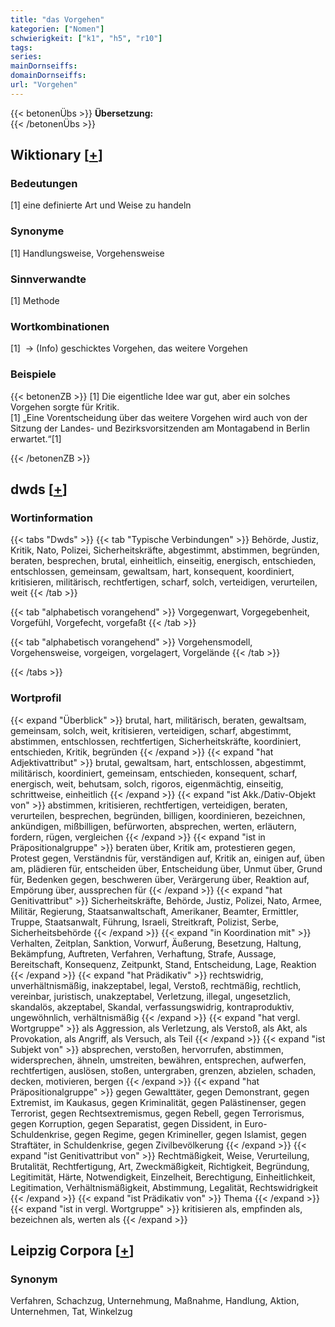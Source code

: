 ```yaml
---
title: "das Vorgehen"
kategorien: ["Nomen"]
schwierigkeit: ["k1", "h5", "r10"]
tags:
series:
mainDornseiffs:
domainDornseiffs:
url: "Vorgehen"
---
```


{{< betonenÜbs >}}
**Übersetzung:**  
{{< /betonenÜbs >}}

## Wiktionary [[+](https://de.wiktionary.org/wiki/Vorgehen)]

### Bedeutungen
[1] eine definierte Art und Weise zu handeln  

### Synonyme
[1] Handlungsweise, Vorgehensweise  

### Sinnverwandte
[1] Methode  

### Wortkombinationen
[1]  -> (Info) geschicktes Vorgehen, das weitere Vorgehen  

### Beispiele
{{< betonenZB >}}
[1] Die eigentliche Idee war gut, aber ein solches Vorgehen sorgte für Kritik.  
[1] „Eine Vorentscheidung über das weitere Vorgehen wird auch von der Sitzung der Landes- und Bezirksvorsitzenden am Montagabend in Berlin erwartet.“[1]  

{{< /betonenZB >}}


## dwds [[+](https://www.dwds.de/wb/Vorgehen)]

### Wortinformation
{{< tabs "Dwds" >}}
{{< tab "Typische Verbindungen" >}}
Behörde, Justiz, Kritik, Nato, Polizei, Sicherheitskräfte, abgestimmt, abstimmen, begründen, beraten, besprechen, brutal, einheitlich, einseitig, energisch, entschieden, entschlossen, gemeinsam, gewaltsam, hart, konsequent, koordiniert, kritisieren, militärisch, rechtfertigen, scharf, solch, verteidigen, verurteilen, weit
{{< /tab >}}

{{< tab "alphabetisch vorangehend" >}}
Vorgegenwart, Vorgegebenheit, Vorgefühl, Vorgefecht, vorgefaßt
{{< /tab >}}

{{< tab "alphabetisch vorangehend" >}}
Vorgehensmodell, Vorgehensweise, vorgeigen, vorgelagert, Vorgelände
{{< /tab >}}

{{< /tabs >}}

### Wortprofil
{{< expand "Überblick" >}} brutal, hart, militärisch, beraten, gewaltsam, gemeinsam, solch, weit, kritisieren, verteidigen, scharf, abgestimmt, abstimmen, entschlossen, rechtfertigen, Sicherheitskräfte, koordiniert, entschieden, Kritik, begründen {{< /expand >}}
{{< expand "hat Adjektivattribut" >}} brutal, gewaltsam, hart, entschlossen, abgestimmt, militärisch, koordiniert, gemeinsam, entschieden, konsequent, scharf, energisch, weit, behutsam, solch, rigoros, eigenmächtig, einseitig, schrittweise, einheitlich {{< /expand >}}
{{< expand "ist Akk./Dativ-Objekt von" >}} abstimmen, kritisieren, rechtfertigen, verteidigen, beraten, verurteilen, besprechen, begründen, billigen, koordinieren, bezeichnen, ankündigen, mißbilligen, befürworten, absprechen, werten, erläutern, fordern, rügen, vergleichen {{< /expand >}}
{{< expand "ist in Präpositionalgruppe" >}} beraten über, Kritik am, protestieren gegen, Protest gegen, Verständnis für, verständigen auf, Kritik an, einigen auf, üben am, plädieren für, entscheiden über, Entscheidung über, Unmut über, Grund für, Bedenken gegen, beschweren über, Verärgerung über, Reaktion auf, Empörung über, aussprechen für {{< /expand >}}
{{< expand "hat Genitivattribut" >}} Sicherheitskräfte, Behörde, Justiz, Polizei, Nato, Armee, Militär, Regierung, Staatsanwaltschaft, Amerikaner, Beamter, Ermittler, Truppe, Staatsanwalt, Führung, Israeli, Streitkraft, Polizist, Serbe, Sicherheitsbehörde {{< /expand >}}
{{< expand "in Koordination mit" >}} Verhalten, Zeitplan, Sanktion, Vorwurf, Äußerung, Besetzung, Haltung, Bekämpfung, Auftreten, Verfahren, Verhaftung, Strafe, Aussage, Bereitschaft, Konsequenz, Zeitpunkt, Stand, Entscheidung, Lage, Reaktion {{< /expand >}}
{{< expand "hat Prädikativ" >}} rechtswidrig, unverhältnismäßig, inakzeptabel, legal, Verstoß, rechtmäßig, rechtlich, vereinbar, juristisch, unakzeptabel, Verletzung, illegal, ungesetzlich, skandalös, akzeptabel, Skandal, verfassungswidrig, kontraproduktiv, ungewöhnlich, verhältnismäßig {{< /expand >}}
{{< expand "hat vergl. Wortgruppe" >}} als Aggression, als Verletzung, als Verstoß, als Akt, als Provokation, als Angriff, als Versuch, als Teil {{< /expand >}}
{{< expand "ist Subjekt von" >}} absprechen, verstoßen, hervorrufen, abstimmen, widersprechen, ähneln, umstreiten, bewähren, entsprechen, aufwerfen, rechtfertigen, auslösen, stoßen, untergraben, grenzen, abzielen, schaden, decken, motivieren, bergen {{< /expand >}}
{{< expand "hat Präpositionalgruppe" >}} gegen Gewalttäter, gegen Demonstrant, gegen Extremist, im Kaukasus, gegen Kriminalität, gegen Palästinenser, gegen Terrorist, gegen Rechtsextremismus, gegen Rebell, gegen Terrorismus, gegen Korruption, gegen Separatist, gegen Dissident, in Euro-Schuldenkrise, gegen Regime, gegen Krimineller, gegen Islamist, gegen Straftäter, in Schuldenkrise, gegen Zivilbevölkerung {{< /expand >}}
{{< expand "ist Genitivattribut von" >}} Rechtmäßigkeit, Weise, Verurteilung, Brutalität, Rechtfertigung, Art, Zweckmäßigkeit, Richtigkeit, Begründung, Legitimität, Härte, Notwendigkeit, Einzelheit, Berechtigung, Einheitlichkeit, Legitimation, Verhältnismäßigkeit, Abstimmung, Legalität, Rechtswidrigkeit {{< /expand >}}
{{< expand "ist Prädikativ von" >}} Thema {{< /expand >}}
{{< expand "ist in vergl. Wortgruppe" >}} kritisieren als, empfinden als, bezeichnen als, werten als {{< /expand >}}

## Leipzig Corpora [[+](https://corpora.uni-leipzig.de/en/res?word=Vorgehen&corpusId=deu_newscrawl-public_2018)]


### Synonym
Verfahren, Schachzug, Unternehmung, Maßnahme, Handlung, Aktion, Unternehmen, Tat, Winkelzug


